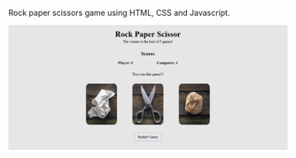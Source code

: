 Rock paper scissors game using HTML, CSS and Javascript.

<img src="final.png" alt="rock paper scissor" width="550" heigth="550"/>